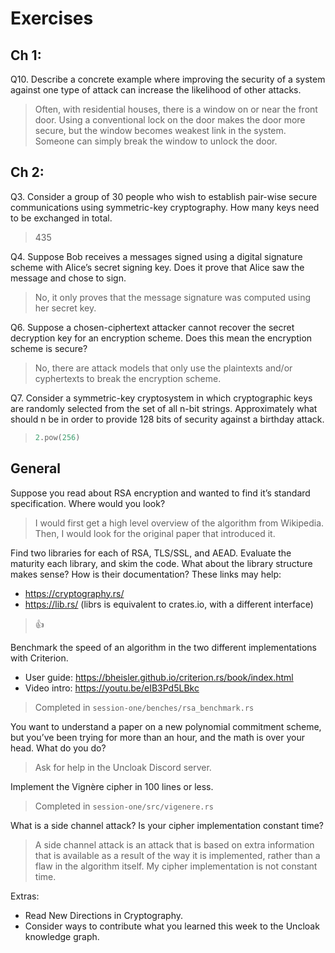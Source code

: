 # Exercises

## Ch 1:

Q10. Describe a concrete example where improving the security of a system against one type of attack can increase the likelihood of other attacks.

> Often, with residential houses, there is a window on or near the front door. Using a conventional lock on the door makes the door more secure, but the window becomes weakest link in the system. Someone can simply break the window to unlock the door.

## Ch 2:

Q3. Consider a group of 30 people who wish to establish pair-wise secure communications using symmetric-key cryptography. How many keys need to be exchanged in total.

> 435

Q4. Suppose Bob receives a messages signed using a digital signature scheme with Alice’s secret signing key. Does it prove that Alice saw the message and chose to sign.

> No, it only proves that the message signature was computed using her secret key.

Q6. Suppose a chosen-ciphertext attacker cannot recover the secret decryption key for an encryption scheme. Does this mean the encryption scheme is secure?

> No, there are attack models that only use the plaintexts and/or cyphertexts to break the encryption scheme.

Q7. Consider a symmetric-key cryptosystem in which cryptographic keys are randomly selected from the set of all n-bit strings. Approximately what should n be in order to provide 128 bits of security against a birthday attack.

> ```rust
> 2.pow(256)
> ```

## General

Suppose you read about RSA encryption and wanted to find it’s standard specification. Where would you look?

> I would first get a high level overview of the algorithm from Wikipedia. Then, I would look for the original paper that introduced it. 

Find two libraries for each of RSA, TLS/SSL, and AEAD. Evaluate the maturity each library, and skim the code. What about the library structure makes sense? How is their documentation? These links may help:
* https://cryptography.rs/
* https://lib.rs/ (librs is equivalent to crates.io, with a different interface)

> 👍

Benchmark the speed of an algorithm in the two different implementations with Criterion.
* User guide: https://bheisler.github.io/criterion.rs/book/index.html
* Video intro: https://youtu.be/eIB3Pd5LBkc

> Completed in `session-one/benches/rsa_benchmark.rs`

You want to understand a paper on a new polynomial commitment scheme, but you’ve been trying for more than an hour, and the math is over your head. What do you do?

> Ask for help in the Uncloak Discord server.

Implement the Vignère cipher in 100 lines or less.

> Completed in `session-one/src/vigenere.rs`

What is a side channel attack? Is your cipher implementation constant time?

> A side channel attack is an attack that is based on extra information that is available as a result of the way it is implemented, rather than a flaw in the algorithm itself. My cipher implementation is not constant time.

Extras:
* Read New Directions in Cryptography.
* Consider ways to contribute what you learned this week to the Uncloak knowledge graph.
